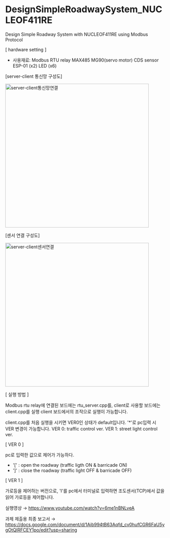# DesignSimpleRoadwaySystem_NUCLEOF411RE
Design Simple Roadway System with NUCLEOF411RE using Modbus Protocol

[ hardware setting ]
- 사용재료: 
Modbus RTU relay
MAX485
MG90(servo motor)
CDS sensor
ESP-01 (x2)
LED (x6)

[server-client 통신망 구성도]

<img width="452" alt="server-client통신망연결" src="https://user-images.githubusercontent.com/47296316/122634220-e583b880-d117-11eb-9b36-a0d9c79c5b2f.png">

[센서 연결 구성도]

<img width="452" alt="server-client센서연결" src="https://user-images.githubusercontent.com/47296316/122634192-b4a38380-d117-11eb-93f4-39fcdd86a968.png">


[ 실행 방법 ]

Modbus rtu relay에 연결된 보드에는 rtu_server.cpp를, client로 사용할 보드에는 client.cpp를 실행
client 보드에서의 조작으로 실행이 가능합니다.

client.cpp를 처음 실행을 시키면 VER0인 상태가 default입니다.
'*'로 pc입력 시 VER 변경이 가능합니다.
 VER 0: traffic control ver.
 VER 1: street light control ver.

[ VER 0 ]

pc로 입력한 값으로 제어가 가능하다.
- '[' : open the roadway (traffic ligth ON & barricade ON)
- ']' : close the roadway (traffic light OFF & barricade OFF)

[ VER 1 ]

가로등을 제어하는 버전으로,
'I'를 pc에서 터미널로 입력하면 조도센서(TCP)에서 값을 읽어 가로등을 제어합니다.

실행영상 → https://www.youtube.com/watch?v=6me1nBNLveA

과제 제출용 최종 보고서 → https://docs.google.com/document/d/1Aib994tB63Aqfd_cv0hufCGR6FaU5ygOtQIRFCEY1po/edit?usp=sharing
